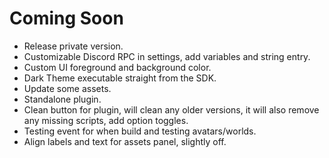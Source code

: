 # **Coming Soon**

- Release private version.
- Customizable Discord RPC in settings, add variables and string entry.
- Custom UI foreground and background color.
- Dark Theme executable straight from the SDK.
- Update some assets.
- Standalone plugin.
- Clean button for plugin, will clean any older versions, it will also remove any missing scripts, add option toggles.
- Testing event for when build and testing avatars/worlds.
- Align labels and text for assets panel, slightly off. 
